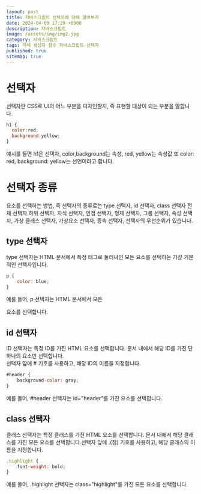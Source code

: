 ```yaml
---
layout: post
title: 자바스크립트 선택자에 대해 알아보자
date: 2024-04-09 17:29 +0900
description: 자바스크립트
image: /assets/img/img2.jpg
category: 자바스크립트
tags: 객체 생성자 함수 자바스크립트 선택자
published: true
sitemap: true
---
```


# 선택자
선택자란 CSS로 UI의 어느 부분을 디자인할지, 즉 표현할 대상이 되는 부분을 말합니다.

````javascript
h1 {
  color:red; 
  background:yellow;
}
````
예시를 들면 h1은 선택자, color,background는 속성, red, yellow는 속성값 또 color: red, background: yellow는 선언이라고 합니다.

# 선택자 종류
요소를 선택하는 방법, 즉 선택자의 종류로는 type 선택자, id 선택자, class 선택자 전체 선택자 하위 선택자, 자식 선택자, 인접 선택자, 형제 선택자, 그룹 선택자, 속성 선택자, 가상 클래스 선택자, 가상요소 선택자, 종속 선택자, 선택자의 우선순위가 있습니다.

## type 선택자
type 선택자는 HTML 문서에서 특정 태그로 둘러싸인 모든 요소를 선택하는 가장 기본적인 선택자입니다.
````javascript
p {
    color: blue;
}
````
예를 들어, p 선택자는 HTML 문서에서 모든 <p> 요소를 선택합니다.

## id 선택자
ID 선택자는 특정 ID를 가진 HTML 요소를 선택합니다. 문서 내에서 해당 ID를 가진 단 하나의 요소만 선택합니다.<br>
선택자 앞에 # 기호를 사용하고, 해당 ID의 이름을 지정합니다.
````javascript
#header {
    background-color: gray;
}
````
예를 들어, #header 선택자는 id="header"를 가진 요소를 선택합니다.

## class 선택자
클래스 선택자는 특정 클래스를 가진 HTML 요소를 선택합니다. 문서 내에서 해당 클래스를 가진 모든 요소를 선택합니다.선택자 앞에 .(점) 기호를 사용하고, 해당 클래스의 이름을 지정합니다.
````javascript
.highlight {
    font-weight: bold;
}
````
예를 들어, .highlight 선택자는 class="highlight"를 가진 모든 요소를 선택합니다.

<!-- ## 전체 선택자
전체 선택자는 모든 요소를 선택하는 선택자입니다. 즉, 문서 내의 모든 HTML 요소를 선택하여 스타일을 적용할 수 있습니다.<br>
모든 요소에 스타일을 적용하기 때문에 성능에 부담을 줄 수 있으며, 의도하지 않은 스타일링이 발생할 수 있습니다.
````javascript
* {
    margin: 0;
    padding: 0;
    box-sizing: border-box;
}
````
예를 들어, *를 사용하여 모든 요소에 대해 margin, padding, box-sizing 속성을 설정합니다.

## 하위 선택자
부모 요소의 하위 요소를 선택합니다. 부모 요소와 하위 요소 사이에 공백을 사용하여 선택합니다.
````javascript
div p {
    color: blue;
}
````
예를 들어, div p 선택자는 div 안의 모든 p 요소를 선택합니다.

## 자식 선택자
자식 선택자는 부모 요소의 직계 자식 요소를 선택하는 CSS 선택자입니다.
선택자 사이에 &GT 기호를 사용하여 표시됩니다. 
````javascript
<div class="container">
    <ul>
        <li>Item 1</li>
        <li>Item 2</li>
        <li>Item 3</li>
    </ul>
</div>
````
예를 들어, nav 요소의 직계 자식인 ul 요소의 직계 자식인 li 요소의 직계 자식인 a 요소를 선택하는 CSS 선택자를 사용한 것입니다.

## 인접 선택자
특정 요소의 바로 뒤에 있는 동등한 레벨의 형제 요소를 선택합니다.
선택자와 선택자 사이에 + 기호를 사용하여 선택합니다.
````javascript
h2 + p {
    margin-top: 20px;
}
````
예를 들어, h2 + p 선택자는 <h2> 바로 뒤의 <p> 요소를 선택합니다.

## 형제 선택자
특정 요소의 모든 동등한 레벨의 형제 요소를 선택합니다.
선택자와 선택자 사이에 ~ 기호를 사용하여 선택합니다.
````javascript
h2 ~ p {
    font-style: italic;
}
````
예를 들어, h2 ~ p 선택자는 <h2> 뒤에 있는 모든 <p> 요소를 선택합니다.

## 그룹 선택자
여러 개의 선택자를 하나의 그룹으로 묶어 스타일을 동시에 적용합니다.
선택자를 쉼표로 구분하여 그룹을 형성합니다.
````javascript
h1, h2, h3 {
    color: red;
}
````
예를 들어, h1, h2, h3 선택자는 모든 <h1>, <h2>, <h3> 요소를 선택하여 스타일을 적용합니다.

## 속성 선택자
특정 속성을 가진 요소를 선택합니다.
속성값을 지정하여 선택합니다.
````javascript
input[type="text"] {
    border: 1px solid gray;
}
````
예를 들어, input[type="text"] 선택자는 type="text" 속성을 가진 <input> 요소를 선택합니다.

## 가상 클래스 선택자
특정 상태에 있는 요소를 선택합니다. (예: :hover, :active)
선택자 뒤에 가상클래스를 지정하여 선택합니다.
````javascript
a:hover {
    color: green;
}
````
예를 들어, a:hover 선택자는 마우스를 올려놓은 상태의 <a> 요소를 선택합니다.

## 가상요소 선택자
특정 요소의 가상 요소를 선택합니다. (예: ::before, ::after)
선택자 뒤에 가상요소를 지정하여 선택합니다.
````javascript
p::first-line {
    font-weight: bold;
}
````
예를 들어, p::first-line 선택자는 <p> 요소의 첫 번째 줄을 선택합니다.

## 종속 선택자
특정 상황에 따라 요소를 선택합니다.
주로 상위 요소와 하위 요소를 조합하여 사용합니다.
````javascript
<div class="container">
    <p>Hello, World!</p>
</div>
````
````javascript
.container p {
    font-size: 16px;
}
````
예를 들어, .container p 선택자는 클래스가 container인 요소 내의 모든 <p> 요소를 선택합니다.

## 선택자의 우선순위
````javascript
.container p {
    color: blue; /* 우선순위: 10 */
}

p {
    color: red; /* 우선순위: 1 */
}
````
예를 들어, .container p 선택자가 p 선택자보다 높은 우선순위를 가집니다.


# 끝마치며 -->
